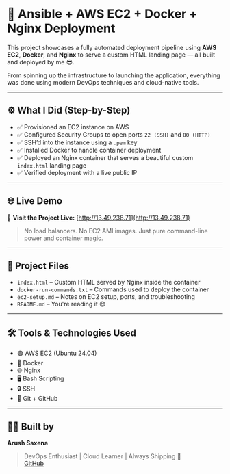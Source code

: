 # 🚀 Ansible + AWS EC2 + Docker + Nginx Deployment

This project showcases a fully automated deployment pipeline using **AWS EC2**, **Docker**, and **Nginx** to serve a custom HTML landing page — all built and deployed by me 😎.

From spinning up the infrastructure to launching the application, everything was done using modern DevOps techniques and cloud-native tools.

---

## ⚙️ What I Did (Step-by-Step)

- ✅ Provisioned an EC2 instance on AWS  
- ✅ Configured Security Groups to open ports `22 (SSH)` and `80 (HTTP)`  
- ✅ SSH’d into the instance using a `.pem` key  
- ✅ Installed Docker to handle container deployment  
- ✅ Deployed an Nginx container that serves a beautiful custom `index.html` landing page  
- ✅ Verified deployment with a live public IP  

---

## 🌐 Live Demo

🔗 **Visit the Project Live:** [http://13.49.238.71](http://13.49.238.71)

> No load balancers. No EC2 AMI images. Just pure command-line power and container magic.

---

## 📁 Project Files

- `index.html` – Custom HTML served by Nginx inside the container  
- `docker-run-commands.txt` – Commands used to deploy the container  
- `ec2-setup.md` – Notes on EC2 setup, ports, and troubleshooting  
- `README.md` – You're reading it 😊

---

## 🛠 Tools & Technologies Used

- 🟢 AWS EC2 (Ubuntu 24.04)  
- 🐳 Docker  
- 🌐 Nginx  
- 🖥 Bash Scripting  
- 🔒 SSH  
- 🔧 Git + GitHub  

---

## 👨‍💻 Built by

**Arush Saxena**  
> DevOps Enthusiast | Cloud Learner | Always Shipping 🚀  
> [GitHub](https://github.com/deveshtyagi725)

